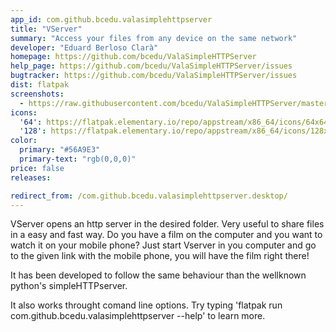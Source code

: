 ```yaml
---
app_id: com.github.bcedu.valasimplehttpserver
title: "VServer"
summary: "Access your files from any device on the same network"
developer: "Eduard Berloso Clarà"
homepage: https://github.com/bcedu/ValaSimpleHTTPServer
help_page: https://github.com/bcedu/ValaSimpleHTTPServer/issues
bugtracker: https://github.com/bcedu/ValaSimpleHTTPServer/issues
dist: flatpak
screenshots:
  - https://raw.githubusercontent.com/bcedu/ValaSimpleHTTPServer/master/data/imgs/init.png
icons:
  '64': https://flatpak.elementary.io/repo/appstream/x86_64/icons/64x64/com.github.bcedu.valasimplehttpserver.png
  '128': https://flatpak.elementary.io/repo/appstream/x86_64/icons/128x128/com.github.bcedu.valasimplehttpserver.png
color:
  primary: "#56A9E3"
  primary-text: "rgb(0,0,0)"
price: false
releases:

redirect_from: /com.github.bcedu.valasimplehttpserver.desktop/
---
```


<p>VServer opens an http server in the desired folder. Very useful to share files in a easy and fast way. Do you have a film on the computer and you want to watch it on your mobile phone? Just start Vserver in you computer and go to the given link with the mobile phone, you will have the film right there!</p>
<p>It has been developed to follow the same behaviour than the wellknown python's simpleHTTPserver.</p>
<p>It also works throught comand line options. Try typing 'flatpak run com.github.bcedu.valasimplehttpserver --help' to learn more.</p>